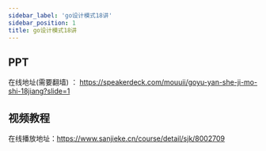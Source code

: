 ```yaml
---
sidebar_label: 'go设计模式18讲'
sidebar_position: 1
title: go设计模式18讲
---
```


## PPT

在线地址(需要翻墙) ： https://speakerdeck.com/mouuii/goyu-yan-she-ji-mo-shi-18jiang?slide=1

## 视频教程

在线播放地址：https://www.sanjieke.cn/course/detail/sjk/8002709


